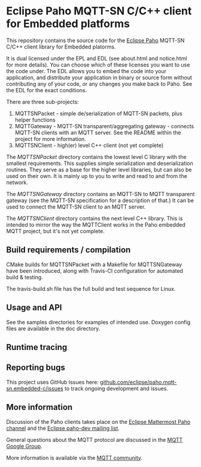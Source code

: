 # Eclipse Paho MQTT-SN C/C++ client for Embedded platforms

This repository contains the source code for the [Eclipse Paho](http://eclipse.org/paho) MQTT-SN C/C++ client library for Embedded platorms.

It is dual licensed under the EPL and EDL (see about.html and notice.html for more details).  You can choose which of these licenses you want to use the code under.  The EDL allows you to embed the code into your application, and distribute your application in binary or source form without contributing any of your code, or any changes you make back to Paho.  See the EDL for the exact conditions.

There are three sub-projects:

1. MQTTSNPacket - simple de/serialization of MQTT-SN packets, plus helper functions
2. MQTTGateway - MQTT-SN transparent/aggregating gateway - connects MQTT-SN clients with an MQTT server.  See the README within the project for more information.
3. MQTTSNClient - high(er) level C++ client (not yet complete)

The *MQTTSNPacket* directory contains the lowest level C library with the smallest requirements.  This supplies simple serialization
and deserialization routines.  They serve as a base for the higher level libraries, but can also be used on their own.
It is mainly up to you to write and read to and from the network.

The *MQTTSNGateway* directory contains an MQTT-SN to MQTT transparent gateway (see the MQTT-SN specification for a description of that.)  It can
be used to connect the MQTT-SN client to an MQTT server.

The *MQTTSNClient* directory contains the next level C++ library.  This is intended to mirror the way the MQTTClient works in the Paho embedded
MQTT project, but it's not yet complete.

## Build requirements / compilation

CMake builds for MQTTSNPacket with a Makefile for MQTTSNGateway have been introduced, along with Travis-CI configuration for automated build & testing.

The travis-build.sh file has the full build and test sequence for Linux.


## Usage and API

See the samples directories for examples of intended use.  Doxygen config files are available in the doc directory.

## Runtime tracing


## Reporting bugs

This project uses GitHub Issues here: [github.com/eclipse/paho.mqtt-sn.embedded-c/issues](https://github.com/eclipse/paho.mqtt-sn.embedded-c/issues) to track ongoing development and issues.

## More information

Discussion of the Paho clients takes place on the [Eclipse Mattermost Paho channel](https://mattermost.eclipse.org/eclipse/channels/paho) and the [Eclipse paho-dev mailing list](https://dev.eclipse.org/mailman/listinfo/paho-dev).

General questions about the MQTT protocol are discussed in the [MQTT Google Group](https://groups.google.com/forum/?hl=en-US&fromgroups#!forum/mqtt).

More information is available via the [MQTT community](http://mqtt.org).
